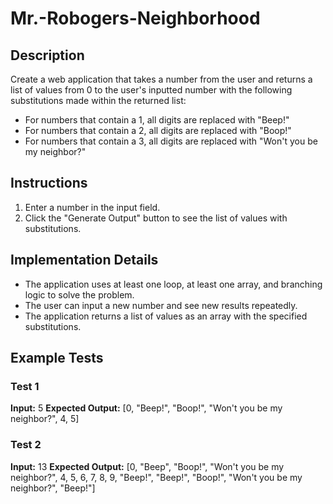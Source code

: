 # Mr.-Robogers-Neighborhood

## Description
Create a web application that takes a number from the user and returns a list of values from 0 to the user's inputted number with the following substitutions made within the returned list:

- For numbers that contain a 1, all digits are replaced with "Beep!"
- For numbers that contain a 2, all digits are replaced with "Boop!"
- For numbers that contain a 3, all digits are replaced with "Won't you be my neighbor?"

## Instructions
1. Enter a number in the input field.
2. Click the "Generate Output" button to see the list of values with substitutions.

## Implementation Details
- The application uses at least one loop, at least one array, and branching logic to solve the problem.
- The user can input a new number and see new results repeatedly.
- The application returns a list of values as an array with the specified substitutions.

## Example Tests

### Test 1
**Input:** 5
**Expected Output:** [0, "Beep!", "Boop!", "Won't you be my neighbor?", 4, 5]

### Test 2
**Input:** 13
**Expected Output:** [0, "Beep", "Boop!", "Won't you be my neighbor?", 4, 5, 6, 7, 8, 9, "Beep!", "Beep!", "Boop!", "Won't you be my neighbor?", "Beep!"]
